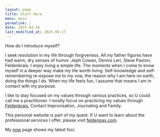 ```yaml
---
layout: page
title: Start Here
menu: main
permalink: /
date: 2025-04-16
last_modified_at: 2025-04-17
---
```

How do I introduce myself?

I seek resolution in my life through forgiveness.
All my father figures have had warm, dry senses of humor. 
Jeph Cowan, Dennis Leri, Steve Paxton, Feldenkrais.
I enjoy living a simple life.
The moments when I come to know myself in a deeper way make my life worth living.
Self-knowledge and self-remembering re-expose me to my vow, the reason why I am here on earth, doing the things I do.
When my life feels fun, I assume that means I am in contact with my purpose.

I like to stay focused on my values through various practices, so U could call me a practitioner.
I mostly focus on practicing my values through [Feldenkrais](/feldenkrais), Contact Improvisation, Journaling and Family.

This personal website is part of my quest. 
If U want to learn about the professional services I offer, please visit [feldenpax.com](https://feldenpax.com).

My [now](/now) page shows my latest foci.
